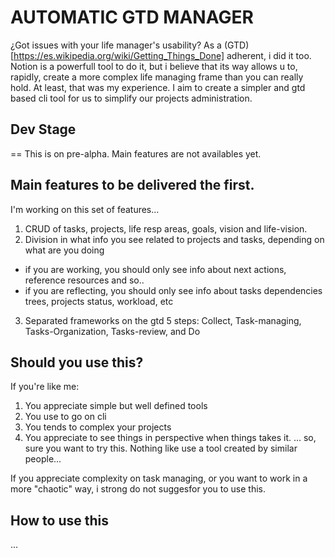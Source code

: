 # AUTOMATIC GTD MANAGER

¿Got issues with your life manager's usability? As a (GTD)[https://es.wikipedia.org/wiki/Getting_Things_Done] adherent, i did it too. 
Notion is a powerfull tool to do it, but i believe that its way allows u to, rapidly, create a more complex life managing frame than you can really hold.
At least, that was my experience.
I aim to create a simpler and gtd based cli tool for us to simplify our projects administration.

## Dev Stage

== This is on pre-alpha. Main features are not availables yet.

## Main features to be delivered the first.

I'm working on this set of features...
  1. CRUD of tasks, projects, life resp areas, goals, vision and life-vision.
  2. Division in what info you see related to projects and tasks, depending on what are you doing
  * if you are working, you should only see info about next actions, reference resources and so..
  * if you are reflecting, you should only see info about tasks dependencies trees, projects status, workload, etc
  3. Separated frameworks on the gtd 5 steps: Collect, Task-managing, Tasks-Organization, Tasks-review, and Do

## Should you use this?

If you're like me: 
  1. You appreciate simple but well defined tools 
  2. You use to go on cli 
  3. You tends to complex your projects
  4. You appreciate to see things in perspective when things takes it.
... so, sure you want to try this.
Nothing like use a tool created by similar people...

If you appreciate complexity on task managing, or you want to work in a more "chaotic" way, i strong do not suggesfor you to use this.

## How to use this 
...





